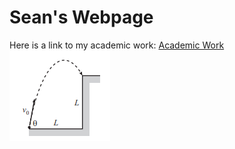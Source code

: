 # Sean's Webpage
 Here is a link to my academic work: [Academic Work](https://seangolinski7.github.io/academic_work.html)
![pic](cliff.png)
